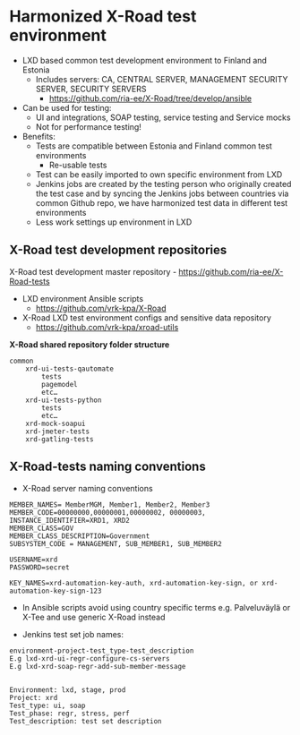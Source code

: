 Harmonized X-Road test environment
===================

- LXD based common test development environment to Finland and Estonia
	- Includes servers: CA, CENTRAL SERVER, MANAGEMENT SECURITY SERVER, SECURITY SERVERS
	    - https://github.com/ria-ee/X-Road/tree/develop/ansible
- Can be used for testing:
	- UI and integrations, SOAP testing, service testing and Service mocks
	- Not for performance testing!
- Benefits:
	- Tests are compatible between Estonia and Finland common test environments
		- Re-usable tests
	- Test can be easily imported to own specific environment from LXD
	- Jenkins jobs are created by the testing person who originally created the test case and by syncing the Jenkins jobs between countries via common Github repo, we have harmonized test data in different test environments
	- Less work settings up environment in LXD

X-Road test development repositories
-------------
X-Road test development master repository
	- https://github.com/ria-ee/X-Road-tests
- LXD environment Ansible scripts
	- https://github.com/vrk-kpa/X-Road
- X-Road LXD test environment configs and sensitive data repository
	- https://github.com/vrk-kpa/xroad-utils

**X-Road shared repository folder structure**

```
common
	xrd-ui-tests-qautomate
		tests
		pagemodel
		etc…
	xrd-ui-tests-python
		tests
		etc…
	xrd-mock-soapui
	xrd-jmeter-tests
	xrd-gatling-tests
```

X-Road-tests naming conventions
-------------
- X-Road server naming conventions
```
MEMBER_NAMES= MemberMGM, Member1, Member2, Member3
MEMBER_CODE=00000000,00000001,00000002, 00000003,
INSTANCE_IDENTIFIER=XRD1, XRD2
MEMBER_CLASS=GOV
MEMBER_CLASS_DESCRIPTION=Government
SUBSYSTEM_CODE = MANAGEMENT, SUB_MEMBER1, SUB_MEMBER2

USERNAME=xrd
PASSWORD=secret

KEY_NAMES=xrd-automation-key-auth, xrd-automation-key-sign, or xrd-automation-key-sign-123
```
- In Ansible scripts avoid using country specific terms e.g. Palveluväylä or X-Tee and use generic X-Road instead

- Jenkins test set job names:
```
environment-project-test_type-test_description
E.g lxd-xrd-ui-regr-configure-cs-servers
E.g lxd-xrd-soap-regr-add-sub-member-message


Environment: lxd, stage, prod
Project: xrd
Test_type: ui, soap
Test_phase: regr, stress, perf
Test_description: test set description
```
